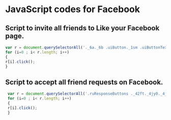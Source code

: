 # JavaScript codes for Facebook
## Script to invite all friends to Like your Facebook page.  
```javascript
var r = document.querySelectorAll('._6a._6b .uiButton._1sm .uiButtonText');  
for (i=0 ; i< r.length; i++)
{  
r[i].click();   
} 
```
## Script to accept all friend requests on Facebook.
```javascript
 var r = document.querySelectorAll('.ruResponseButtons ._42ft._4jy0._4jy3._4jy1');   
 for (i=0 ; i< r.length; i++)
 {   
 r[i].click(); 
 }
